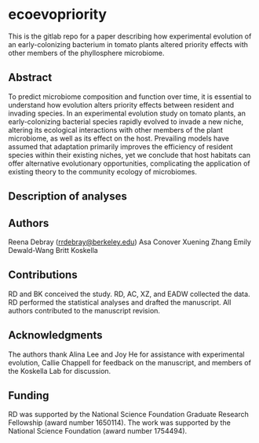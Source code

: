 # ecoevopriority
This is the gitlab repo for a paper describing how experimental evolution of an early-colonizing bacterium in tomato plants altered priority effects with other members of the phyllosphere microbiome.

## Abstract
To predict microbiome composition and function over time, it is essential to understand how evolution alters priority effects between resident and invading species. In an experimental evolution study on tomato plants, an early-colonizing bacterial species rapidly evolved to invade a new niche, altering its ecological interactions with other members of the plant microbiome, as well as its effect on the host. Prevailing models have assumed that adaptation primarily improves the efficiency of resident species within their existing niches, yet we conclude that host habitats can offer alternative evolutionary opportunities, complicating the application of existing theory to the community ecology of microbiomes.

## Description of analyses


## Authors
Reena Debray (rrdebray@berkeley.edu)
Asa Conover
Xuening Zhang
Emily Dewald-Wang
Britt Koskella


## Contributions
RD and BK conceived the study. RD, AC, XZ, and EADW collected the data. RD performed the statistical analyses and drafted the manuscript. All authors contributed to the manuscript revision.

## Acknowledgments
The authors thank Alina Lee and Joy He for assistance with experimental evolution, Callie Chappell for feedback on the manuscript, and members of the Koskella Lab for discussion.

## Funding
RD was supported by the National Science Foundation Graduate Research Fellowship (award number 1650114). The work was supported by the National Science Foundation (award number 1754494).
